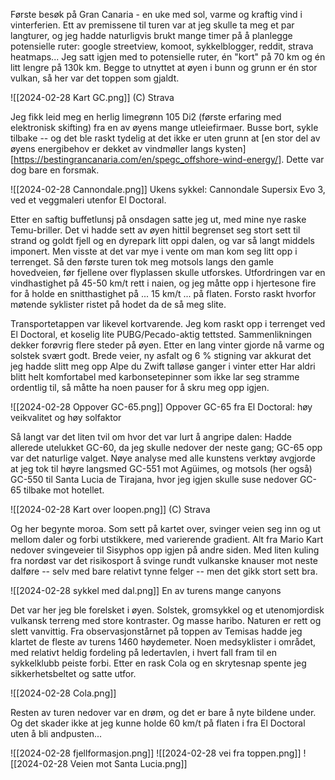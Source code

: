 Første besøk på Gran Canaria - en uke med sol, varme og kraftig vind i vinterferien. Ett av premissene til turen var at jeg skulle ta meg et par langturer, og jeg hadde naturligvis brukt mange timer på å planlegge potensielle ruter: google streetview, komoot, sykkelblogger, reddit, strava heatmaps... Jeg satt igjen med to potensielle ruter, én "kort" på 70 km og én litt lengre på 130k km. Begge to utnyttet at øyen i bunn og grunn er én stor vulkan, så her var det toppen som gjaldt.

![[2024-02-28 Kart GC.png]]
(C) Strava

Jeg fikk leid meg en herlig limegrønn 105 Di2 (første erfaring med elektronisk skifting) fra en av øyens mange utleiefirmaer. Busse bort, sykle tilbake -- og det ble raskt tydelig at det ikke er uten grunn at [en stor del av øyens energibehov er dekket av vindmøller langs kysten][https://bestingrancanaria.com/en/spegc_offshore-wind-energy/]. Dette var dog bare en forsmak.

![[2024-02-28 Cannondale.png]]
Ukens sykkel: Cannondale Supersix Evo 3, ved et veggmaleri utenfor El Doctoral.

Etter en saftig buffetlunsj på onsdagen satte jeg ut, med mine nye raske Temu-briller. Det vi hadde sett av øyen hittil begrenset seg stort sett til strand og goldt fjell og en dyrepark litt oppi dalen, og var så langt middels imponert. Men visste at det var mye i vente om man kom seg litt opp i terrenget. Så den første turen tok meg motsols langs den gamle hovedveien, før fjellene over flyplassen skulle utforskes. Utfordringen var en vindhastighet på 45-50 km/t rett i naien, og jeg måtte opp i hjertesone fire for å holde en snitthastighet på ... 15 km/t ... på flaten. Forsto raskt hvorfor møtende syklister ristet på hodet da de så meg slite.

Transportetappen var likevel kortvarende. Jeg kom raskt opp i terrenget ved El Doctoral, et koselig lite PUBG/Pecado-aktig tettsted. Sammenlikningen dekker forøvrig flere steder på øyen. Etter en lang vinter gjorde nå varme og solstek svært godt. Brede veier, ny asfalt og 6 % stigning var akkurat det jeg hadde slitt meg opp Alpe du Zwift talløse ganger i vinter etter Har aldri blitt helt komfortabel med karbonsetepinner som ikke lar seg stramme ordentlig til, så måtte ha noen pauser for å skru meg opp igjen.

![[2024-02-28 Oppover GC-65.png]]
Oppover GC-65 fra El Doctoral: høy veikvalitet og høy solfaktor

Så langt var det liten tvil om hvor det var lurt å angripe dalen: Hadde allerede utelukket GC-60, da jeg skulle nedover der neste gang; GC-65 opp var det naturlige valget. Nøye analyse med alle kunstens verktøy avgjorde at jeg tok til høyre langsmed GC-551 mot Agüimes, og motsols (her også) GC-550 til Santa Lucia de Tirajana, hvor jeg igjen skulle suse nedover GC-65 tilbake mot hotellet.

![[2024-02-28 Kart over loopen.png]]
(C) Strava

Og her begynte moroa. Som sett på kartet over, svinger veien seg inn og ut mellom daler og forbi utstikkere, med varierende gradient. Alt fra Mario Kart nedover svingeveier til Sisyphos opp igjen på andre siden. Med liten kuling fra nordøst var det risikosport å svinge rundt vulkanske knauser mot neste dalføre -- selv med bare relativt tynne felger -- men det gikk stort sett bra.

![[2024-02-28 sykkel med dal.png]]
En av turens mange canyons

Det var her jeg ble forelsket i øyen. Solstek, gromsykkel og et utenomjordisk vulkansk terreng med store kontraster. Og masse haribo. Naturen er rett og slett vanvittig. Fra observasjonstårnet på toppen av Temisas hadde jeg klartet de fleste av turens 1460 høydemeter. Noen medsyklister i området, med relativt heldig fordeling på ledertavlen, i hvert fall fram til en sykkelklubb peiste forbi. Etter en rask Cola og en skrytesnap spente jeg sikkerhetsbeltet og satte utfor. 

![[2024-02-28 Cola.png]]

Resten av turen nedover var en drøm, og det er bare å nyte bildene under. Og det skader ikke at jeg kunne holde 60 km/t på flaten i fra El Doctoral uten å bli andpusten... 

![[2024-02-28 fjellformasjon.png]]
![[2024-02-28 vei fra toppen.png]]
![[2024-02-28 Veien mot Santa Lucia.png]]

<div class="strava-embed-placeholder" data-embed-type="activity" data-embed-id="10855858869" data-style="standard"></div><script src="https://strava-embeds.com/embed.js"></script>